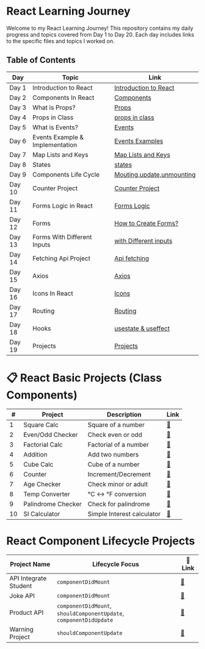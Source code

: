 # React Learning Journey

Welcome to my React Learning Journey! This repository contains my daily progress and topics covered from Day 1 to Day 20. Each day includes links to the specific files and topics I worked on.

## Table of Contents

| Day  | Topic                              | Link                                                                                          |
|------|------------------------------------|-----------------------------------------------------------------------------------------------|
| Day 1| Introduction to React              | [Introduction to React](https://github.com/kaif21-cmd/React_/blob/main/Introduction%20In%20React.md)                     |
| Day 2| Components In React                | [Components](https://github.com/kaif21-cmd/React_/blob/main/Components%20in%20React.md)               |
| Day 3| What is Props?                     | [Props ](https://github.com/kaif21-cmd/React_/blob/main/PROPS.MD)           
| Day 4| Props in Class                     | [props in class](https://github.com/kaif21-cmd/React_/blob/main/Accesing%20Props%20In%20Class.md)                   |
| Day 5| What is Events?                    | [Events](https://github.com/kaif21-cmd/React_/blob/main/Events.md)                       |
| Day 6| Events Example & Implementation    |[Events Examples](https://github.com/kaif21-cmd/React_/blob/main/Events._example%20.md)           |
| Day 7|  Map Lists and Keys                |[Map Lists and Keys](https://github.com/kaif21-cmd/React_/blob/main/Map.md)                             |
| Day 8| States                             | [states](https://github.com/kaif21-cmd/React_/blob/main/States%20in%20React.MD)                                             |
| Day 9| Components Life Cycle              | [Mouting,update,unmounting](https://github.com/kaif21-cmd/React_/blob/main/constructor.md)                     |
| Day 10| Counter Project                   | [Counter Project](https://github.com/kaif21-cmd/React_/blob/main/counterproject.md)   |
| Day 11| Forms Logic in React              | [Forms Logic](https://github.com/kaif21-cmd/React_/blob/main/Forms%20Logic.md)                   |
| Day 12| Forms                             | [How to Create Forms?](https://github.com/kaif21-cmd/React_/blob/main/FORMS.MD)                             |
| Day 13| Forms With Different Inputs       | [with Different inputs](https://github.com/kaif21-cmd/React_/blob/main/Form%20with%20Different%20Inputs.md)                         |
| Day 14| Fetching Api Project              | [Api fetching](https://github.com/kaif21-cmd/React_/blob/main/API%20APPLICATION.MD)                                       |
| Day 15| Axios                             | [Axios](https://github.com/kaif21-cmd/React_/blob/main/AXIOS.MD)                       |
| Day 16| Icons In React                    | [Icons](https://github.com/kaif21-cmd/React_/blob/main/icons.md)                     |
| Day 17| Routing                           | [Routing](https://github.com/kaif21-cmd/React_/blob/main/Routing.md)                             |
| Day 18| Hooks                             | [usestate & useffect](https://github.com/kaif21-cmd/React_/blob/main/HOOKs.md)                                             |
| Day 19| Projects                          | [Projects]()                                       |

# 📋 React Basic Projects (Class Components)
| #  | Project              | Description                  | Link |
|----|----------------------|------------------------------|------|
| 1  | Square Calc          | Square of a number           | [🔗](https://github.com/kaif21-cmd/React_/blob/main/Even_Odd.md) |
| 2  | Even/Odd Checker     | Check even or odd            | [🔗](https://github.com/kaif21-cmd/React_/blob/main/Even_Odd.md) |
| 3  | Factorial Calc       | Factorial of a number        | [🔗](https://github.com/kaif21-cmd/React_/blob/main/factorial.md) |
| 4  | Addition             | Add two numbers              | [🔗](https://github.com/kaif21-cmd/React_/blob/main/addition.md) |
| 5  | Cube Calc            | Cube of a number             | [🔗](https://github.com/kaif21-cmd/React_/blob/main/cube.md) |
| 6  | Counter              | Increment/Decrement          | [🔗](https://github.com/kaif21-cmd/React_/blob/main/counterproject.md) |
| 7  | Age Checker          | Check minor or adult         | [🔗](https://github.com/kaif21-cmd/React_/blob/main/agecheker.md) |
| 8  | Temp Converter       | °C ↔ °F conversion           | [🔗](https://github.com/kaif21-cmd/React_/blob/main/temperatureConverter.md) |
| 9  | Palindrome Checker   | Check for palindrome         | [🔗](https://github.com/kaif21-cmd/React_/blob/main/palindromeChecker.md) |
| 10 | SI Calculator        | Simple Interest calculator   | [🔗](https://github.com/kaif21-cmd/React_/blob/main/simpleInterestCalc.md) |

# React Component Lifecycle Projects

| Project Name         | Lifecycle Focus        | 🔗 Link |
|----------------------|------------------------|--------|
| API Integrate Student| `componentDidMount`    | [🔗](https://github.com/kaif21-cmd/React_/blob/main/studentsfetcher.md) |
| Joke API             | `componentDidMount`    | [🔗](https://github.com/kaif21-cmd/React_/blob/main/jokes.md) |
| Product API          | `componentDidMount`, `shouldComponentUpdate`, `componentDidUpdate` | [🔗](https://github.com/kaif21-cmd/React_/blob/main/product.md) |
| Warning Project      | `shouldComponentUpdate`| [🔗]() |

